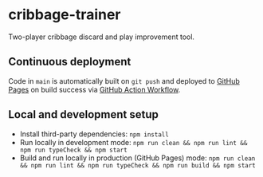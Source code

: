# cribbage-trainer

Two-player cribbage discard and play improvement tool.

## Continuous deployment

Code in `main` is automatically built on `git push` and deployed to [GitHub Pages](https://markafitzgerald1.github.io/cribbage-trainer/) on build success via [GitHub Action Workflow](https://github.com/markafitzgerald1/cribbage-trainer/actions/workflows/npm-parcel-build-upload-and-deploy-to-pages.yml).

## Local and development setup

- Install third-party dependencies: `npm install`
- Run locally in development mode: `npm run clean && npm run lint && npm run typeCheck && npm start`
- Build and run locally in production (GitHub Pages) mode: `npm run clean && npm run lint && npm run typeCheck && npm run build && npm start`

